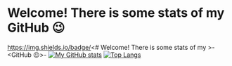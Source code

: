 # Welcome! There is some stats of my GitHub 😉
https://img.shields.io/badge/<# Welcome! There is some stats of my >-<GitHub 😉>-<success>
[![My GitHub stats](https://github-readme-stats.vercel.app/api/?username=AllaYefremova&show_icons=true&theme=dark&hide=issues,stars)](https://github.com/AllaYefremova) 
[![Top Langs](https://github-readme-stats.vercel.app/api/top-langs/?username=AllaYefremova&show_icons=true&theme=dark&layout=compact&hide=handlebars)](https://github.com/AllaYefremova)

